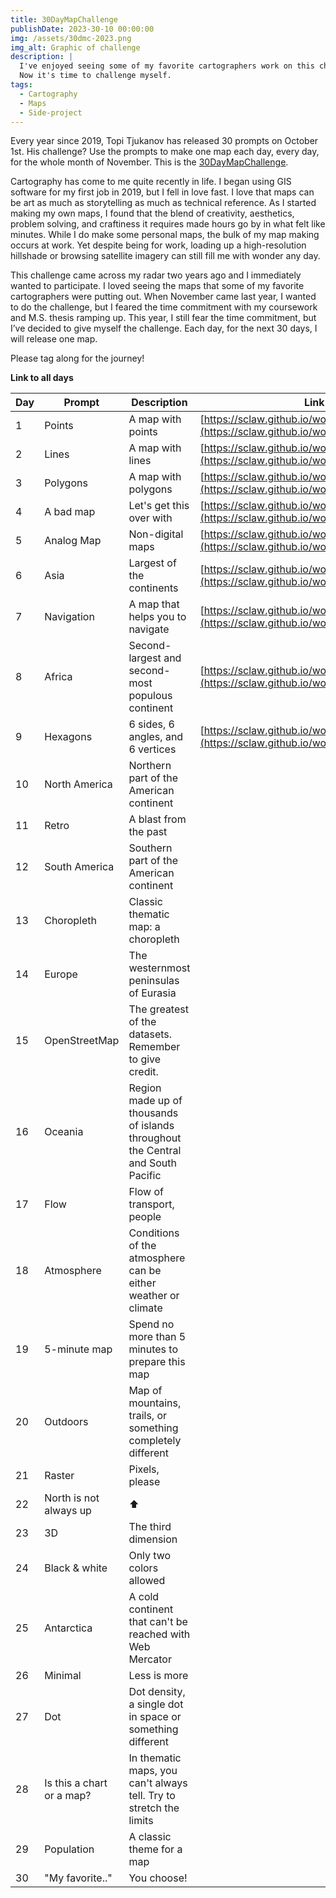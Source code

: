 ```yaml
---
title: 30DayMapChallenge
publishDate: 2023-30-10 00:00:00
img: /assets/30dmc-2023.png
img_alt: Graphic of challenge
description: |
  I've enjoyed seeing some of my favorite cartographers work on this challenge before.
  Now it's time to challenge myself.
tags:
  - Cartography
  - Maps
  - Side-project
---
```


Every year since 2019, Topi Tjukanov has released 30 prompts on October 1st.  His challenge?  Use the prompts to make one map each day, every day, for the whole month of November.  This is the [30DayMapChallenge](https://30daymapchallenge.com/).

Cartography has come to me quite recently in life.  I began using GIS software for my first job in 2019, but I fell in love fast.  I love that maps can be art as much as storytelling as much as technical reference.  As I started making my own maps, I found that the blend of creativity, aesthetics, problem solving, and craftiness it requires made hours go by in what felt like minutes.  While I do make some personal maps, the bulk of my map making occurs at work.  Yet despite being for work, loading up a high-resolution hillshade or browsing satellite imagery can still fill me with wonder any day.  

This challenge came across my radar two years ago and I immediately wanted to participate.  I loved seeing the maps that some of my favorite cartographers were putting out.  When November came last year, I wanted to do the challenge, but I feared the time commitment with my coursework and M.S. thesis ramping up.  This year, I still fear the time commitment, but I’ve decided to give myself the challenge.  Each day, for the next 30 days, I will release one map.

Please tag along for the journey!



<b>Link to all days</b>

| Day | Prompt                    | Description                                                                      | Link |
| --- | ------------------------- | ------------------------------------------------------------------------------- | --- |
| 1   | Points                    | A map with points                                                               | [https://sclaw.github.io/work/30day/points/](https://sclaw.github.io/work/30day/points/) |
| 2   | Lines                     | A map with lines                                                                | [https://sclaw.github.io/work/30day/lines/](https://sclaw.github.io/work/30day/lines/) |
| 3   | Polygons                  | A map with polygons                                                             | [https://sclaw.github.io/work/30day/polygons/](https://sclaw.github.io/work/30day/polygons/) |
| 4   | A bad map                 | Let's get this over with                                                        | [https://sclaw.github.io/work/30day/bad_map/](https://sclaw.github.io/work/30day/bad_map/) |
| 5   | Analog Map                | Non-digital maps                                                                | [https://sclaw.github.io/work/30day/analog/](https://sclaw.github.io/work/30day/analog/) |
| 6   | Asia                      | Largest of the continents                                                       | [https://sclaw.github.io/work/30day/asia/](https://sclaw.github.io/work/30day/asia/) |
| 7   | Navigation                | A map that helps you to navigate                                                | [https://sclaw.github.io/work/30day/navigation/](https://sclaw.github.io/work/30day/navigation/) |
| 8   | Africa                    | Second-largest and second-most populous continent                               | [https://sclaw.github.io/work/30day/africa/](https://sclaw.github.io/work/30day/africa/) |
| 9   | Hexagons                  | 6 sides, 6 angles, and 6 vertices                                               | [https://sclaw.github.io/work/30day/hexagons/](https://sclaw.github.io/work/30day/hexagons/) |
| 10  | North America             | Northern part of the American continent                                         | |
| 11  | Retro                     | A blast from the past                                                           | |
| 12  | South America             | Southern part of the American continent                                         | |
| 13  | Choropleth                | Classic thematic map: a choropleth                                              | |
| 14  | Europe                    | The westernmost peninsulas of Eurasia                                           | |
| 15  | OpenStreetMap             | The greatest of the datasets. Remember to give credit.                          | |
| 16  | Oceania                   | Region made up of thousands of islands throughout the Central and South Pacific | |
| 17  | Flow                      | Flow of transport, people                                                       | |
| 18  | Atmosphere                | Conditions of the atmosphere can be either weather or climate                   | |
| 19  | 5-minute map              | Spend no more than 5 minutes to prepare this map                                | |
| 20  | Outdoors                  | Map of mountains, trails, or something completely different                     | |
| 21  | Raster                    | Pixels, please                                                                  | |
| 22  | North is not always up    | ⬆️                                                                               | |
| 23  | 3D                        | The third dimension                                                             | |
| 24  | Black & white             | Only two colors allowed                                                         | |
| 25  | Antarctica                | A cold continent that can't be reached with Web Mercator                        | |
| 26  | Minimal                   | Less is more                                                                    | |
| 27  | Dot                       | Dot density, a single dot in space or something different                       | |
| 28  | Is this a chart or a map? | In thematic maps, you can't always tell. Try to stretch the limits              | |
| 29  | Population                | A classic theme for a map                                                       | |
| 30  | "My favorite.."           | You choose!                                                                     | |
